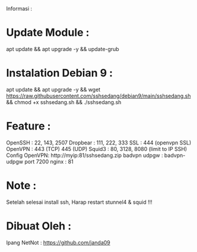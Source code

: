 Informasi :
# Update Module :
apt update && apt upgrade -y && update-grub

# Instalation Debian 9 :
apt update && apt upgrade -y && wget https://raw.githubusercontent.com/sshsedang/debian9/main/sshsedang.sh && chmod +x sshsedang.sh && ./sshsedang.sh

# Feature :
OpenSSH : 22, 143, 2507
Dropbear : 111, 222, 333
SSL : 444 (openvpn SSL) 
OpenVPN : 443 (TCP) 445 (UDP)
Squid3 : 80, 3128, 8080 (limit to IP SSH)
Config OpenVPN: http://myip:81/sshsedang.zip
badvpn udpgw : badvpn-udpgw port 7200
nginx : 81

# Note :
Setelah selesai install ssh, Harap restart stunnel4 & squid !!!

# Dibuat Oleh :
Ipang NetNot : 
https://github.com/janda09
